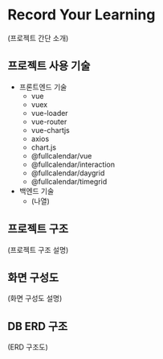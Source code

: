 # Record Your Learning

(프로젝트 간단 소개)


## 프로젝트 사용 기술

- 프론트엔드 기술
    - vue
    - vuex
    - vue-loader
    - vue-router
    - vue-chartjs
    - axios
    - chart.js
    - @fullcalendar/vue
    - @fullcalendar/interaction
    - @fullcalendar/daygrid
    - @fullcalendar/timegrid
- 백엔드 기술
  - (나열)


## 프로젝트 구조

(프로젝트 구조 설명)


## 화면 구성도

(화면 구성도 설명)


## DB ERD 구조

(ERD 구조도)

